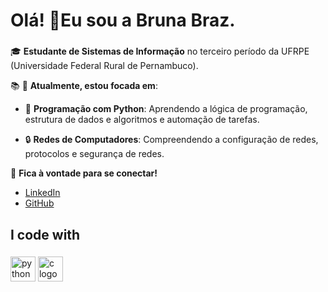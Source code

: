 <h1 align="left">Olá! 👋Eu sou a Bruna Braz.</h1>

###

🎓 **Estudante de Sistemas de Informação** no terceiro período da UFRPE (Universidade Federal Rural de Pernambuco).

<p align="left"> 📚 🔧 <strong>Atualmente, estou focada em</strong>:</p>
    
- 🐍 **Programação com Python**: Aprendendo a lógica de programação, estrutura de dados e algoritmos e automação de tarefas.
    
- 🔒 **Redes de Computadores**: Compreendendo a configuração de redes, protocolos e segurança de redes.
  

🔗 **Fica à vontade para se conectar!**
- [LinkedIn](https://www.linkedin.com/in/bruna-braz19/) 
- [GitHub](https://github.com/brazbruna)

  
###


<h2 align="left">I code with</h2>

###

<div align="left">
<img src="https://cdn.jsdelivr.net/gh/devicons/devicon/icons/python/python-original.svg" height="40" alt="python logo" />
<img src="https://cdn.jsdelivr.net/gh/devicons/devicon/icons/c/c-original.svg" height="40" alt="c logo" />

</div>

###
